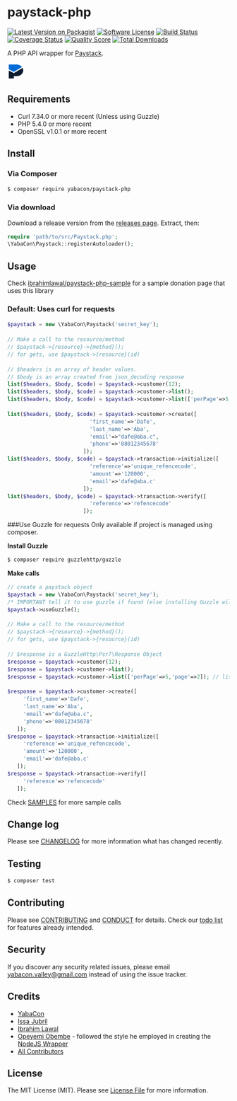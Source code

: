 # paystack-php

[![Latest Version on Packagist][ico-version]][link-packagist]
[![Software License][ico-license]](LICENSE.md)
[![Build Status][ico-travis]][link-travis]
[![Coverage Status][ico-scrutinizer]][link-scrutinizer]
[![Quality Score][ico-code-quality]][link-code-quality]
[![Total Downloads][ico-downloads]][link-downloads]

A PHP API wrapper for [Paystack](https://paystack.co/).

[![Paystack](img/paystack.png?raw=true "Paystack")](https://paystack.co/)

## Requirements
- Curl 7.34.0 or more recent (Unless using Guzzle)
- PHP 5.4.0 or more recent
- OpenSSL v1.0.1 or more recent

## Install

### Via Composer

``` bash
$ composer require yabacon/paystack-php
```

### Via download

Download a release version from the [releases page](https://github.com/yabacon/paystack-php/releases). 
Extract, then:
``` php
require 'path/to/src/Paystack.php';
\YabaCon\Paystack::registerAutoloader();
```

## Usage

Check [ibrahimlawal/paystack-php-sample](https://github.com/ibrahimlawal/paystack-php-sample) for a sample donation page that uses this library

### Default: Uses curl for requests
``` php
$paystack = new \YabaCon\Paystack('secret_key');

// Make a call to the resource/method
// $paystack->{resource}->{method}(); 
// for gets, use $paystack->{resource}(id)

// $headers is an array of header values.
// $body is an array created from json_decoding response
list($headers, $body, $code) = $paystack->customer(12);
list($headers, $body, $code) = $paystack->customer->list();
list($headers, $body, $code) = $paystack->customer->list(['perPage'=>5,'page'=>2]); // list the second page at 5 customers per page

list($headers, $body, $code) = $paystack->customer->create([
                          'first_name'=>'Dafe', 
                          'last_name'=>'Aba', 
                          'email'=>"dafe@aba.c", 
                          'phone'=>'08012345678'
                        ]);
list($headers, $body, $code) = $paystack->transaction->initialize([
                          'reference'=>'unique_refencecode', 
                          'amount'=>'120000', 
                          'email'=>'dafe@aba.c'
                        ]);
list($headers, $body, $code) = $paystack->transaction->verify([
                          'reference'=>'refencecode'
                        ]);
```

###Use Guzzle for requests
Only available if project is managed using composer.

**Install Guzzle**
``` bash
$ composer require guzzlehttp/guzzle
```

**Make calls**
``` php
// create a paystack object
$paystack = new \YabaCon\Paystack('secret_key');
/* IMPORTANT tell it to use guzzle if found (else installing Guzzle will not have had any effect) */
$paystack->useGuzzle();

// Make a call to the resource/method
// $paystack->{resource}->{method}(); 
// for gets, use $paystack->{resource}(id)

// $response is a GuzzleHttp\Psr7\Response Object
$response = $paystack->customer(12);
$response = $paystack->customer->list();
$response = $paystack->customer->list(['perPage'=>5,'page'=>2]); // list the second page at 5 customers per page

$response = $paystack->customer->create([
     'first_name'=>'Dafe', 
     'last_name'=>'Aba', 
     'email'=>"dafe@aba.c", 
     'phone'=>'08012345678'
   ]);
$response = $paystack->transaction->initialize([
     'reference'=>'unique_refencecode', 
     'amount'=>'120000', 
     'email'=>'dafe@aba.c'
   ]);
$response = $paystack->transaction->verify([
     'reference'=>'refencecode'
   ]);
```

Check [SAMPLES](SAMPLES.md) for more sample calls

## Change log

Please see [CHANGELOG](CHANGELOG.md) for more information what has changed recently.

## Testing

``` bash
$ composer test
```

## Contributing

Please see [CONTRIBUTING](.github/CONTRIBUTING.md) and [CONDUCT](.github/CONDUCT.md) for details. Check our [todo list](TODO.md) for features already intended.

## Security

If you discover any security related issues, please email yabacon.valley@gmail.com instead of using the issue tracker.

## Credits

- [YabaCon][link-author]
- [Issa Jubril](https://github.com/masterp4dev)
- [Ibrahim Lawal](https://github.com/ibrahimlawal)
- [Opeyemi Obembe](https://github.com/kehers) - followed the style he employed in creating the [NodeJS Wrapper](https://github.com/kehers/paystack)
- [All Contributors][link-contributors]

## License

The MIT License (MIT). Please see [License File](LICENSE.md) for more information.

[ico-version]: https://img.shields.io/packagist/v/yabacon/paystack-php.svg?style=flat-square
[ico-license]: https://img.shields.io/badge/license-MIT-brightgreen.svg?style=flat-square
[ico-travis]: https://img.shields.io/travis/yabacon/paystack-php/master.svg?style=flat-square
[ico-scrutinizer]: https://img.shields.io/scrutinizer/coverage/g/yabacon/paystack-php.svg?style=flat-square
[ico-code-quality]: https://img.shields.io/scrutinizer/g/yabacon/paystack-php.svg?style=flat-square
[ico-downloads]: https://img.shields.io/packagist/dt/yabacon/paystack-php.svg?style=flat-square

[link-packagist]: https://packagist.org/packages/yabacon/paystack-php
[link-travis]: https://travis-ci.org/yabacon/paystack-php
[link-scrutinizer]: https://scrutinizer-ci.com/g/yabacon/paystack-php/code-structure
[link-code-quality]: https://scrutinizer-ci.com/g/yabacon/paystack-php
[link-downloads]: https://packagist.org/packages/yabacon/paystack-php
[link-author]: https://github.com/yabacon
[link-contributors]: ../../contributors
